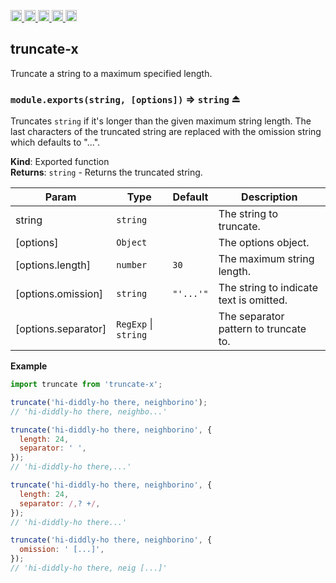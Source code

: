 <a href="https://travis-ci.org/Xotic750/truncate-x"
  title="Travis status">
<img
  src="https://travis-ci.org/Xotic750/truncate-x.svg?branch=master"
  alt="Travis status" height="18">
</a>
<a href="https://david-dm.org/Xotic750/truncate-x"
  title="Dependency status">
<img src="https://david-dm.org/Xotic750/truncate-x/status.svg"
  alt="Dependency status" height="18"/>
</a>
<a
  href="https://david-dm.org/Xotic750/truncate-x?type=dev"
  title="devDependency status">
<img src="https://david-dm.org/Xotic750/truncate-x/dev-status.svg"
  alt="devDependency status" height="18"/>
</a>
<a href="https://badge.fury.io/js/truncate-x"
  title="npm version">
<img src="https://badge.fury.io/js/truncate-x.svg"
  alt="npm version" height="18">
</a>
<a href="https://www.jsdelivr.com/package/npm/truncate-x"
  title="jsDelivr hits">
<img src="https://data.jsdelivr.com/v1/package/npm/truncate-x/badge?style=rounded"
  alt="jsDelivr hits" height="18">
</a>

<a name="module_truncate-x"></a>

## truncate-x

Truncate a string to a maximum specified length.

<a name="exp_module_truncate-x--module.exports"></a>

### `module.exports(string, [options])` ⇒ <code>string</code> ⏏

Truncates `string` if it's longer than the given maximum string length.
The last characters of the truncated string are replaced with the omission
string which defaults to "...".

**Kind**: Exported function  
**Returns**: <code>string</code> - Returns the truncated string.

| Param               | Type                                       | Default                                  | Description                             |
| ------------------- | ------------------------------------------ | ---------------------------------------- | --------------------------------------- |
| string              | <code>string</code>                        |                                          | The string to truncate.                 |
| [options]           | <code>Object</code>                        |                                          | The options object.                     |
| [options.length]    | <code>number</code>                        | <code>30</code>                          | The maximum string length.              |
| [options.omission]  | <code>string</code>                        | <code>&quot;&#x27;...&#x27;&quot;</code> | The string to indicate text is omitted. |
| [options.separator] | <code>RegExp</code> \| <code>string</code> |                                          | The separator pattern to truncate to.   |

**Example**

```js
import truncate from 'truncate-x';

truncate('hi-diddly-ho there, neighborino');
// 'hi-diddly-ho there, neighbo...'

truncate('hi-diddly-ho there, neighborino', {
  length: 24,
  separator: ' ',
});
// 'hi-diddly-ho there,...'

truncate('hi-diddly-ho there, neighborino', {
  length: 24,
  separator: /,? +/,
});
// 'hi-diddly-ho there...'

truncate('hi-diddly-ho there, neighborino', {
  omission: ' [...]',
});
// 'hi-diddly-ho there, neig [...]'
```
